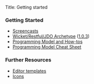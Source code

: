 Title: Getting started

### Getting Started

- [Screencasts](screencasts.html)
- [Wicket/Restful/JDO Archetype](quickstart-archetype.html) ([1.0.3](release-notes/about.html))
- [Programming Model and How-tos](../applib-guide/about.html)
- [Programming Model Cheat Sheet](cheat-sheet.html)

### Further Resources

- [Editor templates](editor-templates.html)
- [Icons](icons.html)

